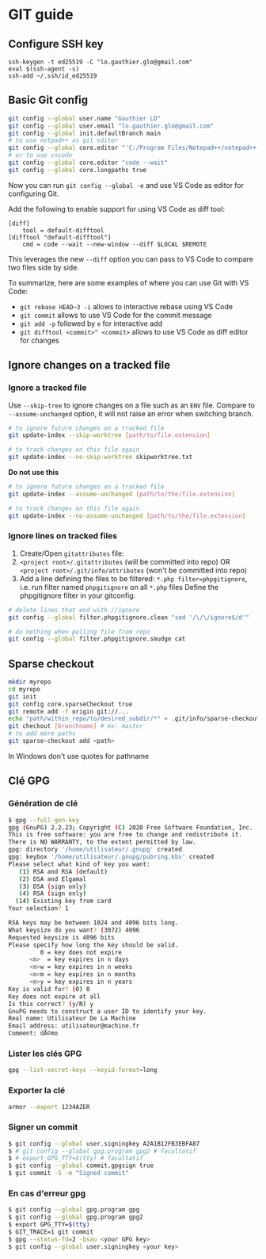 # GIT guide

## Configure SSH key

```
ssh-keygen -t ed25519 -C "lo.gauthier.glo@gmail.com"
eval $(ssh-agent -s)
ssh-add ~/.ssh/id_ed25519
```

## Basic Git config
```sh
git config --global user.name "Gauthier LO"
git config --global user.email "lo.gauthier.glo@gmail.com"
git config --global init.defaultBranch main
# to use notpad++ as git editor
git config --global core.editor "'C:/Program Files/Notepad++/notepad++.exe' -multiInst -notabbar -nosession -noPlugin"
# or to use vscode
git config --global core.editor "code --wait"
git config --global core.longpaths true
```
Now you can run `git config --global -e` and use VS Code as editor for configuring Git.

Add the following to enable support for using VS Code as diff tool:

```
[diff]
    tool = default-difftool
[difftool "default-difftool"]
    cmd = code --wait --new-window --diff $LOCAL $REMOTE
```

This leverages the new `--diff` option you can pass to VS Code to compare two files side by side.

To summarize, here are some examples of where you can use Git with VS Code:

- `git rebase HEAD~3 -i` allows to interactive rebase using VS Code
- `git commit` allows to use VS Code for the commit message
- `git add -p` followed by `e` for interactive add
- `git difftool <commit>^ <commit>` allows to use VS Code as diff editor for changes

## Ignore changes on a tracked file

### Ignore a tracked file

Use `--skip-tree` to ignore changes on a file such as an `ENV` file. Compare to `--assume-unchanged` option, it will not raise an error when switching branch.
```sh
# to ignore future changes on a tracked file
git update-index --skip-worktree [path/to/file.extension]

# to track changes on this file again
git update-index --no-skip-worktree skipworktree.txt
```
**Do not use this**
```sh
# to ignore future changes on a tracked file
git update-index --assume-unchanged [path/to/the/file.extension]

# to track changes on this file again
git update-index --no-assume-unchanged [path/to/the/file.extension]
```

### Ignore lines on tracked files

1. Create/Open `gitattributes` file:
2. `<project root>/.gitattributes` (will be committed into repo)
OR
`<project root>/.git/info/attributes` (won't be committed into repo)
3. Add a line defining the files to be filtered:
`*.php filter=phpgitignore`, i.e. run filter named `phpgitignore` on all `*.php` files
Define the phpgitignore filter in your gitconfig:
```sh
# delete lines that end with //ignore
git config --global filter.phpgitignore.clean "sed '/\/\/ignore$/d'"

# do nothing when pulling file from repo
git config --global filter.phpgitignore.smudge cat
```

## Sparse checkout

```sh
mkdir myrepo
cd myrepo
git init
git config core.sparseCheckout true
git remote add -f origin git://...
echo "path/within_repo/to/desired_subdir/*" > .git/info/sparse-checkout
git checkout [branchname] # ex: master
# to add more paths
git sparse-checkout add <path>
```

In Windows don't use quotes for pathname


## Clé GPG

### Génération de clé
```sh
$ gpg --full-gen-key
gpg (GnuPG) 2.2.23; Copyright (C) 2020 Free Software Foundation, Inc.
This is free software: you are free to change and redistribute it.
There is NO WARRANTY, to the extent permitted by law.
gpg: directory '/home/utilisateur/.gnupg' created
gpg: keybox '/home/utilisateur/.gnupg/pubring.kbx' created
Please select what kind of key you want:
   (1) RSA and RSA (default)
   (2) DSA and Elgamal
   (3) DSA (sign only)
   (4) RSA (sign only)
  (14) Existing key from card
Your selection? 1
```

```sh
RSA keys may be between 1024 and 4096 bits long.
What keysize do you want? (3072) 4096
Requested keysize is 4096 bits
Please specify how long the key should be valid.
         0 = key does not expire
      <n>  = key expires in n days
      <n>w = key expires in n weeks
      <n>m = key expires in n months
      <n>y = key expires in n years
Key is valid for? (0) 0
Key does not expire at all
Is this correct? (y/N) y
GnuPG needs to construct a user ID to identify your key.
Real name: Utilisateur De La Machine
Email address: utilisateur@machine.fr
Comment: dÃ©mo
```

### Lister les clés GPG
```sh
gpg --list-secret-keys --keyid-format=long
```

### Exporter la clé
```sh
armor --export 1234AZER
```

### Signer un commit

```sh
$ git config --global user.signingkey A2A1B12FB3EBFA87
$ # git config --global gpg.program gpg2 # facultatif
$ # export GPG_TTY=$(tty) # facultatif
$ git config --global commit.gpgsign true
$ git commit -S -m "Signed commit"
```

### En cas d'erreur gpg
```sh
$ git config --global gpg.program gpg
$ git config --global gpg.program gpg2
$ export GPG_TTY=$(tty)
$ GIT_TRACE=1 git commit
$ gpg --status-fd=2 -bsau <your GPG key>
$ git config --global user.signingkey <your key>